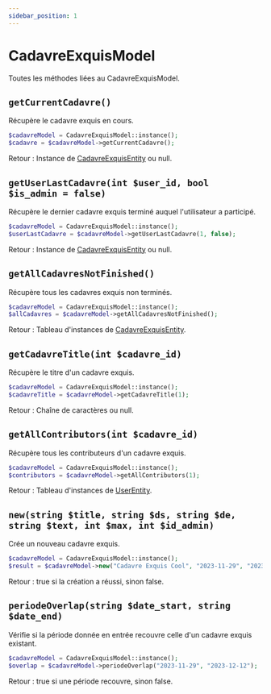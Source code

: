 ```yaml
---
sidebar_position: 1
---
```


# CadavreExquisModel

Toutes les méthodes liées au CadavreExquisModel.

## `getCurrentCadavre()`

Récupère le cadavre exquis en cours.

```php
$cadavreModel = CadavreExquisModel::instance();
$cadavre = $cadavreModel->getCurrentCadavre();
```

Retour : Instance de [CadavreExquisEntity](/docs/entities/cadavreexquisentity) ou null.

## `getUserLastCadavre(int $user_id, bool $is_admin = false)`

Récupère le dernier cadavre exquis terminé auquel l'utilisateur a participé.

```php
$cadavreModel = CadavreExquisModel::instance();
$userLastCadavre = $cadavreModel->getUserLastCadavre(1, false);
```

Retour : Instance de [CadavreExquisEntity](/docs/entities/cadavreexquisentity) ou null.

## `getAllCadavresNotFinished()`

Récupère tous les cadavres exquis non terminés.

```php
$cadavreModel = CadavreExquisModel::instance();
$allCadavres = $cadavreModel->getAllCadavresNotFinished();
```

Retour : Tableau d'instances de [CadavreExquisEntity](/docs/entities/cadavreexquisentity).

## `getCadavreTitle(int $cadavre_id)`

Récupère le titre d'un cadavre exquis.

```php
$cadavreModel = CadavreExquisModel::instance();
$cadavreTitle = $cadavreModel->getCadavreTitle(1);
```

Retour : Chaîne de caractères ou null.

## `getAllContributors(int $cadavre_id)`

Récupère tous les contributeurs d'un cadavre exquis.

```php
$cadavreModel = CadavreExquisModel::instance();
$contributors = $cadavreModel->getAllContributors(1);
```

Retour : Tableau d'instances de [UserEntity](/docs/entities/userentity).

## `new(string $title, string $ds, string $de, string $text, int $max, int $id_admin)`

Crée un nouveau cadavre exquis.

```php
$cadavreModel = CadavreExquisModel::instance();
$result = $cadavreModel->new("Cadavre Exquis Cool", "2023-11-29", "2023-12-12", "Contribution...", 6, 1);
```

Retour : true si la création a réussi, sinon false.

## `periodeOverlap(string $date_start, string $date_end)`

Vérifie si la période donnée en entrée recouvre celle d'un cadavre exquis existant.

```php
$cadavreModel = CadavreExquisModel::instance();
$overlap = $cadavreModel->periodeOverlap("2023-11-29", "2023-12-12");
```

Retour : true si une période recouvre, sinon false.
